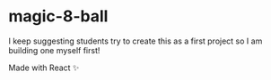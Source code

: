 # magic-8-ball

I keep suggesting students try to create this as a first project so I am building one myself first!

Made with React ✨
